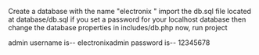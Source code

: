 Create a database with the name "electronix " 
import the db.sql file located at database/db.sql
if you set a password for your localhost database then change the database properties in includes/db.php
now, run project

admin username is-- electronixadmin
password is-- 12345678
